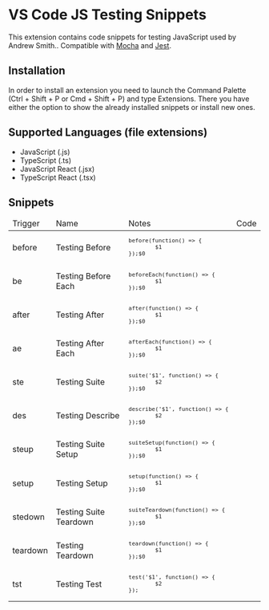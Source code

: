 # VS Code JS Testing Snippets

This extension contains code snippets for testing JavaScript used by Andrew Smith.. Compatible with [Mocha](https://mochajs.org/) and [Jest](https://facebook.github.io/jest).

## Installation

In order to install an extension you need to launch the Command Palette (Ctrl + Shift + P or Cmd + Shift + P) and type Extensions.
There you have either the option to show the already installed snippets or install new ones.

## Supported Languages (file extensions)

* JavaScript (.js)
* TypeScript (.ts)
* JavaScript React (.jsx)
* TypeScript React (.tsx)

## Snippets

<table>
<thead>
  <tr>
    <td>Trigger</td>
    <td>Name</td>
    <td>Notes</td>
    <td>Code</td>
  </tr>
</thead>
<tbody>
<tr>
        <td>before</td>
        <td style="width: 30%;">Testing Before</td>
        <td><code><pre>before(function() =&gt; {&#10;&#9;$1&#10;});$0</pre></code></td>
      </tr><tr>
        <td>be</td>
        <td style="width: 30%;">Testing Before Each</td>
        <td><code><pre>beforeEach(function() =&gt; {&#10;&#9;$1&#10;});$0</pre></code></td>
      </tr><tr>
        <td>after</td>
        <td style="width: 30%;">Testing After</td>
        <td><code><pre>after(function() =&gt; {&#10;&#9;$1&#10;});$0</pre></code></td>
      </tr><tr>
        <td>ae</td>
        <td style="width: 30%;">Testing After Each</td>
        <td><code><pre>afterEach(function() =&gt; {&#10;&#9;$1&#10;});$0</pre></code></td>
      </tr><tr>
        <td>ste</td>
        <td style="width: 30%;">Testing Suite</td>
        <td><code><pre>suite(&#39;$1&#39;, function() =&gt; {&#10;&#9;$2&#10;});$0</pre></code></td>
      </tr><tr>
        <td>des</td>
        <td style="width: 30%;">Testing Describe</td>
        <td><code><pre>describe(&#39;$1&#39;, function() =&gt; {&#10;&#9;$2&#10;});$0</pre></code></td>
      </tr><tr>
        <td>steup</td>
        <td style="width: 30%;">Testing Suite Setup</td>
        <td><code><pre>suiteSetup(function() =&gt; {&#10;&#9;$1&#10;});$0</pre></code></td>
      </tr><tr>
        <td>setup</td>
        <td style="width: 30%;">Testing Setup</td>
        <td><code><pre>setup(function() =&gt; {&#10;&#9;$1&#10;});$0</pre></code></td>
      </tr><tr>
        <td>stedown</td>
        <td style="width: 30%;">Testing Suite Teardown</td>
        <td><code><pre>suiteTeardown(function() =&gt; {&#10;&#9;$1&#10;});$0</pre></code></td>
      </tr><tr>
        <td>teardown</td>
        <td style="width: 30%;">Testing Teardown</td>
        <td><code><pre>teardown(function() =&gt; {&#10;&#9;$1&#10;});$0</pre></code></td>
      </tr><tr>
        <td>tst</td>
        <td style="width: 30%;">Testing Test</td>
        <td><code><pre>test(&#39;$1&#39;, function() =&gt; {&#10;&#9;$2&#10;});</pre></code></td>
      </tr>
</tbody>
</table>